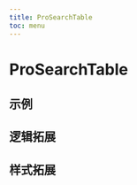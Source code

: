 ```yaml
---
title: ProSearchTable
toc: menu
---
```


# ProSearchTable

## 示例
<code src="../../packages/antd-ext/examples/ProSearchTable"></code>

## 逻辑拓展


## 样式拓展
